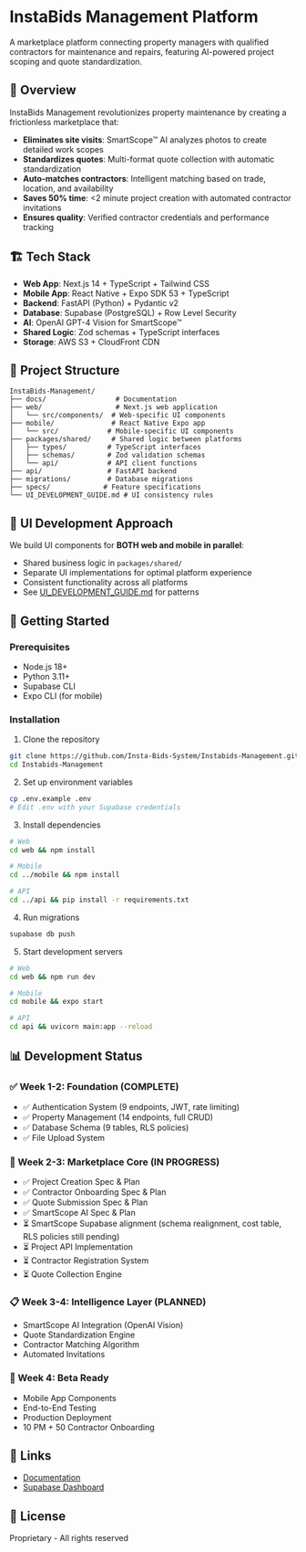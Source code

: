 # InstaBids Management Platform

A marketplace platform connecting property managers with qualified contractors for maintenance and repairs, featuring AI-powered project scoping and quote standardization.

## 🎯 Overview

InstaBids Management revolutionizes property maintenance by creating a frictionless marketplace that:
- **Eliminates site visits**: SmartScope™ AI analyzes photos to create detailed work scopes
- **Standardizes quotes**: Multi-format quote collection with automatic standardization
- **Auto-matches contractors**: Intelligent matching based on trade, location, and availability
- **Saves 50% time**: <2 minute project creation with automated contractor invitations
- **Ensures quality**: Verified contractor credentials and performance tracking

## 🏗️ Tech Stack

- **Web App**: Next.js 14 + TypeScript + Tailwind CSS
- **Mobile App**: React Native + Expo SDK 53 + TypeScript
- **Backend**: FastAPI (Python) + Pydantic v2
- **Database**: Supabase (PostgreSQL) + Row Level Security
- **AI**: OpenAI GPT-4 Vision for SmartScope™
- **Shared Logic**: Zod schemas + TypeScript interfaces
- **Storage**: AWS S3 + CloudFront CDN

## 📁 Project Structure

```
InstaBids-Management/
├── docs/                 # Documentation
├── web/                  # Next.js web application
│   └── src/components/  # Web-specific UI components
├── mobile/              # React Native Expo app
│   └── src/            # Mobile-specific UI components
├── packages/shared/     # Shared logic between platforms
│   ├── types/          # TypeScript interfaces
│   ├── schemas/        # Zod validation schemas
│   └── api/            # API client functions
├── api/                # FastAPI backend
├── migrations/         # Database migrations
├── specs/             # Feature specifications
└── UI_DEVELOPMENT_GUIDE.md # UI consistency rules
```

## 🎨 UI Development Approach

We build UI components for **BOTH web and mobile in parallel**:
- Shared business logic in `packages/shared/`
- Separate UI implementations for optimal platform experience
- Consistent functionality across all platforms
- See [UI_DEVELOPMENT_GUIDE.md](UI_DEVELOPMENT_GUIDE.md) for patterns

## 🚀 Getting Started

### Prerequisites
- Node.js 18+
- Python 3.11+
- Supabase CLI
- Expo CLI (for mobile)

### Installation

1. Clone the repository
```bash
git clone https://github.com/Insta-Bids-System/Instabids-Management.git
cd Instabids-Management
```

2. Set up environment variables
```bash
cp .env.example .env
# Edit .env with your Supabase credentials
```

3. Install dependencies
```bash
# Web
cd web && npm install

# Mobile
cd ../mobile && npm install

# API
cd ../api && pip install -r requirements.txt
```

4. Run migrations
```bash
supabase db push
```

5. Start development servers
```bash
# Web
cd web && npm run dev

# Mobile
cd mobile && expo start

# API
cd api && uvicorn main:app --reload
```

## 📊 Development Status

### ✅ Week 1-2: Foundation (COMPLETE)
- ✅ Authentication System (9 endpoints, JWT, rate limiting)
- ✅ Property Management (14 endpoints, full CRUD)
- ✅ Database Schema (9 tables, RLS policies)
- ✅ File Upload System

### 🚧 Week 2-3: Marketplace Core (IN PROGRESS)
- ✅ Project Creation Spec & Plan
- ✅ Contractor Onboarding Spec & Plan  
- ✅ Quote Submission Spec & Plan
- ✅ SmartScope AI Spec & Plan
- ⏳ SmartScope Supabase alignment (schema realignment, cost table, RLS policies still pending)
- ⏳ Project API Implementation
- ⏳ Contractor Registration System
- ⏳ Quote Collection Engine

### 📋 Week 3-4: Intelligence Layer (PLANNED)
- SmartScope AI Integration (OpenAI Vision)
- Quote Standardization Engine
- Contractor Matching Algorithm
- Automated Invitations

### 🎯 Week 4: Beta Ready
- Mobile App Components
- End-to-End Testing
- Production Deployment
- 10 PM + 50 Contractor Onboarding

## 🔗 Links

- [Documentation](./docs/)
- [Supabase Dashboard](https://supabase.com/dashboard/project/lmbpvkfcfhdfaihigfdu)

## 📝 License

Proprietary - All rights reserved